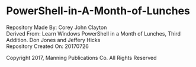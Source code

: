 # PowerShell-in-A-Month-of-Lunches

Repository Made By: Corey John Clayton 
<br>
Derived From: Learn Windows PowerShell in a Month of Lunches, Third Addition. Don Jones and Jeffery Hicks
<br>
Repository Created On: 20170726


Copyright 2017, Manning Publications Co. All Rights Reserved
